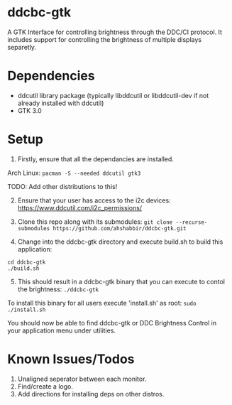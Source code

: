 # ddcbc-gtk
A GTK Interface for controlling brightness through the DDC/CI protocol. It includes support for controlling the brightness of multiple displays separetly.

# Dependencies
- ddcutil library package (typically libddcutil or libddcutil-dev if not already installed with ddcutil)
- GTK 3.0

# Setup

1. Firstly, ensure that all the dependancies are installed.

Arch Linux:
`pacman -S --needed ddcutil gtk3`

TODO: Add other distributions to this!

2. Ensure that your user has access to the i2c devices:
https://www.ddcutil.com/i2c_permissions/

3. Clone this repo along with its submodules:
`git clone --recurse-submodules https://github.com/ahshabbir/ddcbc-gtk.git`

4. Change into the ddcbc-gtk directory and execute build.sh to build this application:
```
cd ddcbc-gtk
./build.sh
```

5. This should result in a ddcbc-gtk binary that you can execute to contol the brightness:
`./ddcbc-gtk`

To install this binary for all users execute 'install.sh' as root:
`sudo ./install.sh`

You should now be able to find ddcbc-gtk or DDC Brightness Control in your application menu under utilities.

# Known Issues/Todos

1. Unaligned seperator between each monitor.
2. Find/create a logo.
3. Add directions for installing deps on other distros.
